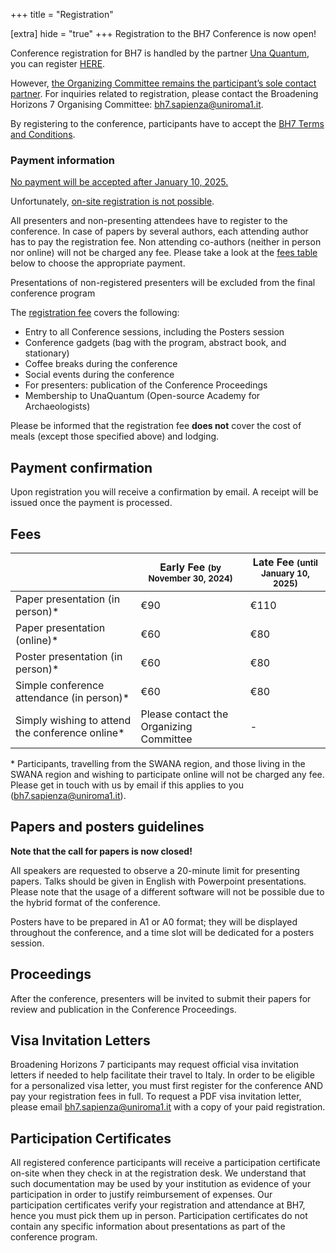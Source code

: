 +++
title = "Registration"

[extra]
hide = "true"
+++
Registration to the BH7 Conference is now open!

Conference registration for BH7 is handled by the partner [Una Quantum](https://www.unaquantum.com/), you can register [HERE](https://www.unaquantum.com/en/broadening-horizon-7/).

However, <u>the Organizing Committee remains the participant’s sole contact partner</u>. For inquiries related to registration, please contact the Broadening Horizons 7 Organising Committee: [bh7.sapienza@uniroma1.it](mailto:bh7.sapienza@uniroma1.it).

By registering to the conference, participants have to accept the [BH7 Terms and Conditions](https://www.broadeninghorizons7.it/terms-and-conditions/).

### Payment information

<u> No payment will be accepted after January 10, 2025. </u>

Unfortunately, <u>on-site registration is not possible</u>.

All presenters and non-presenting attendees have to register to the conference. In case of papers by several authors, each attending author has to pay the registration fee. Non attending co-authors (neither in person nor online) will not be charged any fee. Please take a look at the [fees table](/registration#fees) below to choose the appropriate payment.

Presentations of non-registered presenters will be excluded from the final conference program

The [registration fee](/registration#fees) covers the following:

* Entry to all Conference sessions, including the Posters session
* Conference gadgets (bag with the program, abstract book, and stationary)
* Coffee breaks during the conference
* Social events during the conference
* For presenters: publication of the Conference Proceedings
* Membership to UnaQuantum (Open-source Academy for Archaeologists)

Please be informed that the registration fee **does not** cover the cost of meals (except those specified above) and lodging.

## Payment confirmation

Upon registration you will receive a confirmation by email. A receipt will be issued once the payment is processed.

## Fees

|                                                 | Early Fee <small>(by November 30, 2024)</small> | Late Fee <small>(until January 10, 2025)</small> |
| ----------------------------------------------- | ----------------------------------------------- | ------------------------------------------------ |
| Paper presentation (in person)*                 | €90                                             | €110                                             |
| Paper presentation (online)*                    | €60                                             | €80                                              |
| Poster presentation (in person)*                | €60                                             | €80                                              |
| Simple conference attendance (in person)*       | €60                                             | €80                                              |
| Simply wishing to attend the conference online* | Please contact the Organizing Committee         | \-                                               |

\* Participants, travelling from the SWANA region, and those living in the SWANA region and wishing to participate online will not be charged any fee. Please get in touch with us by email if this applies to you ([bh7.sapienza@uniroma1.it](mailto:bh7.sapienza@uniroma1.it)).

## Papers and posters guidelines

**Note that the call for papers is now closed!**

All speakers are requested to observe a 20-minute limit for presenting papers. Talks should be given in English with Powerpoint presentations. Please note that the usage of a different software will not be possible due to the hybrid format of the conference.

Posters have to be prepared in A1 or A0 format; they will be displayed throughout the conference, and a time slot will be dedicated for a posters session.

## Proceedings

After the conference, presenters will be invited to submit their papers for review and publication in the Conference Proceedings.

## Visa Invitation Letters

Broadening Horizons 7 participants may request official visa invitation letters if needed to help facilitate their travel to Italy. In order to be eligible for a personalized visa letter, you must first register for the conference AND pay your registration fees in full. To request a PDF visa invitation letter, please email [bh7.sapienza@uniroma1.it](mailto:bh7.sapienza@uniroma1.it) with a copy of your paid registration.

## Participation Certificates

All registered conference participants will receive a participation certificate on-site when they check in at the registration desk. We understand that such documentation may be used by your institution as evidence of your participation in order to justify reimbursement of expenses. Our participation certificates verify your registration and attendance at BH7, hence you must pick them up in person. Participation certificates do not contain any specific information about presentations as part of the conference program.
